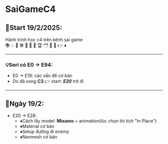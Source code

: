 # SaiGameC4
## 🚀Start 19/2/2025:
Hành trình học c4 trên kênh sai game\
📚 💡 🎯 🛠 🚀 🌅 🔄 🏆 🗂 🔖 📝 👉 ♦
___
### 💡Seri có E0 -> E94:
- E0 -> E19: các vấn đề cơ bản
- Do đã xong **C3** 👉 start: _**E20**_ trở đi
___
## 🌅Ngày 19/2:
- E20 -> E28:
	- ♦Cách lấy model: **Mixamo** + animation(lúc chọn thì tích "In Place")
	- ♦Material cơ bản
	- ♦Setup đường đi enemy
	- ♦Navmesh cơ bản